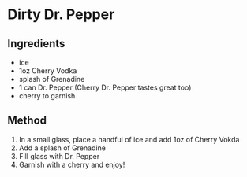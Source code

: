 # Dirty Dr. Pepper

## Ingredients
- ice
- 1oz Cherry Vodka
- splash of Grenadine
- 1 can Dr. Pepper (Cherry Dr. Pepper tastes great too)
- cherry to garnish

## Method
1. In a small glass, place a handful of ice  and add 1oz of Cherry Vokda
2. Add a splash of Grenadine 
3. Fill glass with Dr. Pepper
4. Garnish with a cherry and enjoy!